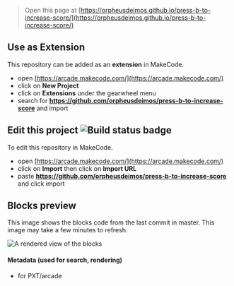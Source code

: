  


> Open this page at [https://orpheusdeimos.github.io/press-b-to-increase-score/](https://orpheusdeimos.github.io/press-b-to-increase-score/)

## Use as Extension

This repository can be added as an **extension** in MakeCode.

* open [https://arcade.makecode.com/](https://arcade.makecode.com/)
* click on **New Project**
* click on **Extensions** under the gearwheel menu
* search for **https://github.com/orpheusdeimos/press-b-to-increase-score** and import

## Edit this project ![Build status badge](https://github.com/orpheusdeimos/press-b-to-increase-score/workflows/MakeCode/badge.svg)

To edit this repository in MakeCode.

* open [https://arcade.makecode.com/](https://arcade.makecode.com/)
* click on **Import** then click on **Import URL**
* paste **https://github.com/orpheusdeimos/press-b-to-increase-score** and click import

## Blocks preview

This image shows the blocks code from the last commit in master.
This image may take a few minutes to refresh.

![A rendered view of the blocks](https://github.com/orpheusdeimos/press-b-to-increase-score/raw/master/.github/makecode/blocks.png)

#### Metadata (used for search, rendering)

* for PXT/arcade
<script src="https://makecode.com/gh-pages-embed.js"></script><script>makeCodeRender("{{ site.makecode.home_url }}", "{{ site.github.owner_name }}/{{ site.github.repository_name }}");</script>
